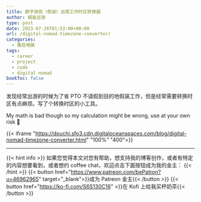 ```yaml
---
title: 数字游民（假装）远程工作时区转换器
author: 椒盐豆豉
type: post
date: 2023-07-26T01:53:00+00:00
url: /digital-nomad-timezone-converter/
categories:
  - 重启电脑
tags:
  - career
  - project
  - code
  - digital nomad
bookToc: false
---
```


发现经常出游的时候为了省 PTO 不请假到目的地假装工作，但是经常需要转换时区有点麻烦。写了个转换时区的小工具。

My math is bad though so my calculation might be wrong, use at your own risk 🤣

{{< iframe "https://douchi.sfo3.cdn.digitaloceanspaces.com/blog/digital-nomad-timezone-converter.html" "100%" "400">}}

---

{{< hint info >}}
如果您觉得本文对您有帮助，想支持我的博客创作，或者有特定的内容想要看到，或者想约 coffee chat，欢迎点击下面按钮成为我的金主：
{{< /hint >}}
{{< button href="https://www.patreon.com/bePatron?u=46962965" target="_blank">}}成为 Patreon 金主{{< /button >}}
{{< button href="https://ko-fi.com/S6S130C16" >}}在 Kofi 上给我买杯奶茶{{< /button >}}